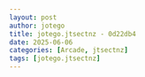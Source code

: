 ```yaml
---
layout: post
author: jotego
title: jotego.jtsectnz - 0d22db4
date: 2025-06-06
categories: [Arcade, jtsectnz]
tags: [jotego.jtsectnz]
---
```


